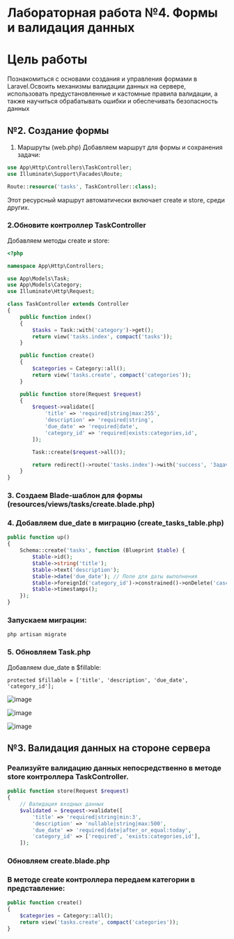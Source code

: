 # Лабораторная работа №4. Формы и валидация данных
# Цель работы
Познакомиться с основами создания и управления формами в Laravel.Освоить механизмы валидации данных на сервере, использовать предустановленные и кастомные правила валидации, а также научиться обрабатывать ошибки и обеспечивать безопасность данных
## №2. Создание формы
1. Маршруты (web.php)
Добавляем маршрут для формы и сохранения задачи:
```php
use App\Http\Controllers\TaskController;
use Illuminate\Support\Facades\Route;

Route::resource('tasks', TaskController::class);
```
Этот ресурсный маршрут автоматически включает create и store, среди других.

### 2.Обновите контроллер TaskController
Добавляем методы create и store:
```php
<?php

namespace App\Http\Controllers;

use App\Models\Task;
use App\Models\Category;
use Illuminate\Http\Request;

class TaskController extends Controller
{
    public function index()
    {
        $tasks = Task::with('category')->get();
        return view('tasks.index', compact('tasks'));
    }

    public function create()
    {
        $categories = Category::all();
        return view('tasks.create', compact('categories'));
    }

    public function store(Request $request)
    {
        $request->validate([
            'title' => 'required|string|max:255',
            'description' => 'required|string',
            'due_date' => 'required|date',
            'category_id' => 'required|exists:categories,id',
        ]);

        Task::create($request->all());

        return redirect()->route('tasks.index')->with('success', 'Задача успешно добавлена!');
    }
}
```
### 3. Создаем Blade-шаблон для формы (resources/views/tasks/create.blade.php)

### 4. Добавляем due_date в миграцию (create_tasks_table.php)
```php
public function up()
{
    Schema::create('tasks', function (Blueprint $table) {
        $table->id();
        $table->string('title');
        $table->text('description');
        $table->date('due_date'); // Поле для даты выполнения
        $table->foreignId('category_id')->constrained()->onDelete('cascade');
        $table->timestamps();
    });
}
```
### Запускаем миграции:
```
php artisan migrate
```
### 5. Обновляем Task.php
Добавляем due_date в $fillable:
```
protected $fillable = ['title', 'description', 'due_date', 'category_id'];
```

![image](https://github.com/user-attachments/assets/d997dc98-4a21-4ac8-86f2-7f953c46f32a)

![image](https://github.com/user-attachments/assets/f1903c6e-c0be-4843-bfa6-d9e94a075fdb)

![image](https://github.com/user-attachments/assets/4aa18ee5-425c-4474-8b66-da911be7a599)

## №3. Валидация данных на стороне сервера
### Реализуйте валидацию данных непосредственно в методе store контроллера TaskController.
```php
public function store(Request $request)
{
    // Валидация входных данных
    $validated = $request->validate([
        'title' => 'required|string|min:3',
        'description' => 'nullable|string|max:500',
        'due_date' => 'required|date|after_or_equal:today',
        'category_id' => ['required', 'exists:categories,id'],
    ]);
```
### Обновляем create.blade.php
### В методе create контроллера передаем категории в представление:
```php
public function create()
{
    $categories = Category::all();
    return view('tasks.create', compact('categories'));
}
```
